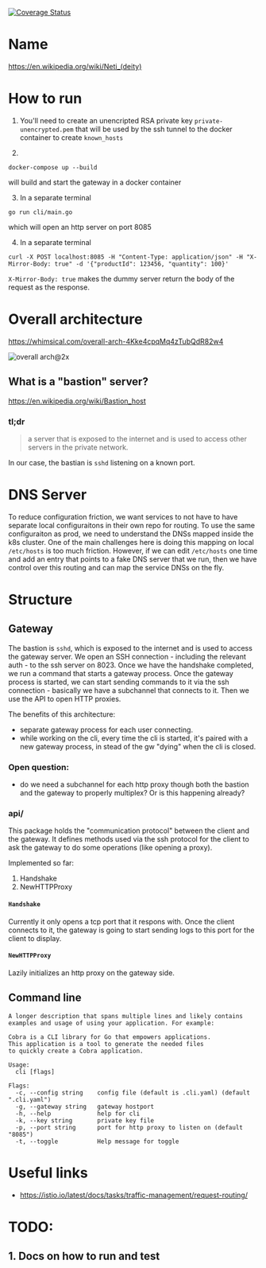 [![Coverage Status](https://coveralls.io/repos/github/mihai-chiorean/neti/badge.svg?t=aPQhoi)](https://coveralls.io/github/mihai-chiorean/neti)

# Name

https://en.wikipedia.org/wiki/Neti_(deity)

# How to run

1. You'll need to create an unencripted RSA private key `private-unencrypted.pem` that will be used by the ssh tunnel to the docker container to create `known_hosts`

2.

```
docker-compose up --build
```

will build and start the gateway in a docker container

3. In a separate terminal

```
go run cli/main.go
```

which will open an http server on port 8085

4. In a separate terminal

```
curl -X POST localhost:8085 -H "Content-Type: application/json" -H "X-Mirror-Body: true" -d '{"productId": 123456, "quantity": 100}'
```

`X-Mirror-Body: true` makes the dummy server return the body of the request as the response.

# Overall architecture

https://whimsical.com/overall-arch-4Kke4cpqMq4zTubQdR82w4

![overall arch@2x](https://user-images.githubusercontent.com/2073397/133947793-b12799c6-a489-4a33-89ae-bd39b4740054.png)

## What is a "bastion" server?

https://en.wikipedia.org/wiki/Bastion_host

### tl;dr

> a server that is exposed to the internet and is used to access other servers in the private network.

In our case, the bastian is `sshd` listening on a known port.

# DNS Server

To reduce configuration friction, we want services to not have to have separate local configuraitons in their own repo for routing. To use the same configuraiton as prod, we need to understand the DNSs mapped inside the k8s cluster. One of the main challenges here is doing this mapping on local `/etc/hosts` is too much friction. However, if we can edit `/etc/hosts` one time and add an entry that points to a fake DNS server that we run, then we have control over this routing and can map the service DNSs on the fly.

# Structure

## Gateway

The bastion is `sshd`, which is exposed to the internet and is used to access the gateway server. We open an SSH connection - including the relevant auth - to the ssh server on 8023.
Once we have the handshake completed, we run a command that starts a gateway process. Once the gateway process is started, we can start sending commands to it via the ssh connection - basically we have a subchannel that connects to it.
Then we use the API to open HTTP proxies.

The benefits of this architecture:

- separate gateway process for each user connecting.
- while working on the cli, every time the cli is started, it's paired with a new gateway process, in stead of the gw "dying" when the cli is closed.

### Open question:

- do we need a subchannel for each http proxy though both the bastion and the gateway to properly multiplex? Or is this happening already?

### api/

This package holds the "communication protocol" between the client and the gateway. It defines methods used via the ssh protocol for the client to ask the gateway to do
some operations (like opening a proxy).

Implemented so far:

1. Handshake
2. NewHTTPProxy

#### `Handshake`

Currently it only opens a tcp port that it respons with. Once the client connects to it, the gateway is going to start sending logs to this port
for the client to display.

#### `NewHTTPProxy`

Lazily initializes an http proxy on the gateway side.


## Command line

```
A longer description that spans multiple lines and likely contains
examples and usage of using your application. For example:

Cobra is a CLI library for Go that empowers applications.
This application is a tool to generate the needed files
to quickly create a Cobra application.

Usage:
  cli [flags]

Flags:
  -c, --config string    config file (default is .cli.yaml) (default ".cli.yaml")
  -g, --gateway string   gateway hostport
  -h, --help             help for cli
  -k, --key string       private key file
  -p, --port string      port for http proxy to listen on (default "8085")
  -t, --toggle           Help message for toggle
```

# Useful links

- https://istio.io/latest/docs/tasks/traffic-management/request-routing/


# TODO:

## 1. Docs on how to run and test


